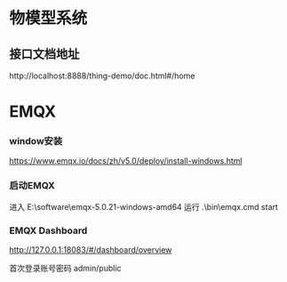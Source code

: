 # 物模型系统

## 接口文档地址
http://localhost:8888/thing-demo/doc.html#/home

# EMQX
### window安装
https://www.emqx.io/docs/zh/v5.0/deploy/install-windows.html

### 启动EMQX
进入 E:\software\emqx-5.0.21-windows-amd64 运行 .\bin\emqx.cmd start

### EMQX Dashboard
http://127.0.0.1:18083/#/dashboard/overview

首次登录账号密码 admin/public
